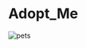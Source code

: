 # Adopt_Me
![pets](https://user-images.githubusercontent.com/63207127/217274243-dd82d0b2-0dc3-4981-912a-45e2ff83036a.png)
